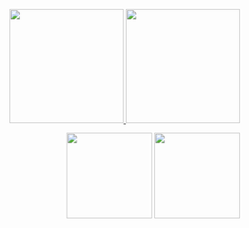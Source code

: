<p>
<a href="#">
  <img height= "200px" src="https://github-readme-stats.vercel.app/api?username=zanhorvat&count_private=true&show_icons=true&include_all_commits=true&show_icons=true&theme=dark" />
</a>
<a href="#">
  <img height= "200px" src="https://github-readme-stats.vercel.app/api/top-langs/?username=zanhorvat&layout=compact&theme=dark&show_icons=true&langs_count=20&custom_title=Here%20are%20some%20languages%20I%27ve%20used" />
</a>
</p>
<p align="center">
  <img width="150" height="150" src="https://user-images.githubusercontent.com/22565981/180418785-bd5ac735-bf4d-4e14-a30d-cd7be39c3c99.png">
  <img width="150" height="150" src="https://user-images.githubusercontent.com/22565981/181740140-bc05f607-7473-4c64-bc1d-33ae57b631c2.png">
</p>
